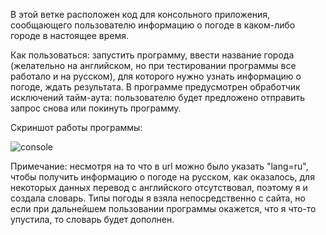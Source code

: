 В этой ветке расположен код для консольного приложения, сообщающего пользователю информацию о погоде в каком-либо городе в настоящее время.

Как пользоваться: запустить программу, ввести название города (желательно на английском, но при тестировании программы все работало и на русском), для которого нужно узнать информацию о погоде, ждать результата. В программе предусмотрен обработчик исключений тайм-аута: пользователю будет предложено отправить запрос снова или покинуть программу.

Скриншот работы программы:

![console](https://github.com/user-attachments/assets/a9e09cea-541e-41e9-b456-769e56ee4cb6)

Примечание: несмотря на то что в url можно было указать "lang=ru", чтобы получить информацию о погоде на русском, как оказалось, для некоторых данных перевод с английского отсутствовал, поэтому я и создала словарь. Типы погоды я взяла непосредственно с сайта, но если при дальнейшем пользовании программы окажется, что я что-то упустила, то словарь будет дополнен.
